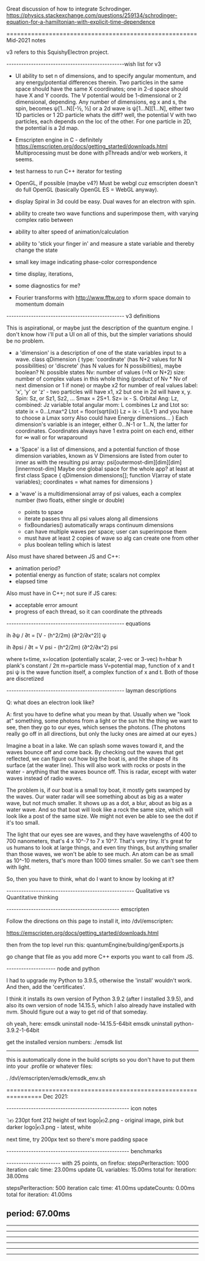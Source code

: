 
Great discussion of how to integrate Schrodinger.
https://physics.stackexchange.com/questions/259134/schrodinger-equation-for-a-hamiltonian-with-explicit-time-dependence



====================================================== Mid-2021 notes

v3 refers to this SquishyElectron project.

------------------------------------------------wish list for v3


- UI ability to set n of dimensions, and to specify angular momentum, and any energy/potential differences therein.  Two particles in the same space should have the same X coordinates; one in 2-d space should have X  and Y coords.  The V potential would be 1-dimensional or 2 dimensional, depending.
Any number of dimensions, eg x and s, the spin, becomes ψ[1...N][-½, ½]
or a 2d wave is ψ[1...N][1...N], either two 1D particles or 1 2D particle
whats the diff?  well, the potential V with two particles, each depends on the loc of the other.
For one particle in 2D, the potential is a 2d map.

- Emscripten engine in C - definitely
https://emscripten.org/docs/getting_started/downloads.html
Multiprocessing must be done with pThreads and/or web workers, it seems.

- test harness to run C++ iterator for testing

- OpenGL, if possible (maybe v4?)  Must be webgl cuz emscripten doesn't do full OpenGL
(basically OpenGL ES = WebGL anyway).

- display Spiral in 3d could be easy.  Dual waves for an electron with spin.

- ability to create two wave functions and superimpose them, with varying complex ratio between

- ability to alter speed of animation/calculation

- ability to 'stick your finger in' and measure a state variable and thereby change the state

- small key image indicating phase-color correspondence
- time display, iterations,
- some diagnostics for me?

- Fourier transforms with http://www.fftw.org to xform space domain to momentum domain

------------------------------------------------ v3 definitions

This is aspirational, or maybe just the description of the quantum engine.  I don't know how i'll put a UI on all  of this, but the simpler variations should be  no problem.

- a 'dimension' is a description of one of the state variables input to a wave.
class qDimension {
	type: 'coordinate' (has N+2 values for N possibilities) or 'discrete' (has N values for N possibilities), maybe boolean?
	N: possible  states
	Nv: number of values (=N or N+2)
	size: number of complex values in this whole thing (product of Nv * Nv of next dimension or 1 if none)
		or maybe x2 for number of real values
	label: 'x', 'y' or 'z' - two particles will have x1, x2 but one in 2d will have x, y.
			Spin: Sz, or Sz1, Sz2, ...  Smax = 2S+1.  Sz= ix - S.  Orbital Ang: Lz, combined: Jz
			variable total angular mom: L combines Lz and Ltot so: state ix = 0...Lmax^2
			Ltot = floor(sqrt(ix))   Lz = ix - L(L+1) and you have to choose a Lmax sorry
			Also could have Energy dimensions...
}
Each dimension's variable is an integer, either 0...N-1 or 1...N, the latter for coordinates.
	Coordinates always have 1 extra point on each end, either for ∞ wall or for wraparound

- a 'Space' is a list of dimensions, and a potential function of those dimension variables, known as V
	Dimensions are listed from outer to inner as with the resulting psi array:
	psi[outermost-dim][dim][dim][innermost-dim]
	Maybe one global space for the whole app?  at least at first
class Space {
	qDimension dimensions[];
	function V(array of state variables);
	coordinates = what names for dimensions
}

- a 'wave' is a multidimensional array of psi  values, each a complex number (two floats, either single or double)
	- points to space
	- iterate passes thru all psi values along all dimensions
	- fixBoundaries() automatically wraps continuum dimensions
	- can have multiple waves per space; user can superimpose them
	- must have at least 2 copies of wave so alg can create one from other
	- plus boolean telling which is latest


Also must have shared between JS and C++:
- animation period?
- potential energy as function of state; scalars not complex
- elapsed time

Also must have in C++; not sure if JS cares:
- acceptable error amount
- progress of each thread, so it can coordinate the pthreads

------------------------------------------------ equations

ih ∂ψ / ∂t  =  [V - (h^2/2m) (∂^2/∂x^2)] ψ


ih ∂psi / ∂t  =  V psi - (h^2/2m) (∂^2/∂x^2) psi

where t=time, x=location (potentially scalar, 2-vec or 3-vec)
h=hbar ħ plank's constant / 2π   m=particle mass
V=potential map, function of x and t
psi ψ is the wave function itself, a complex function of x and t.  Both of those are discretized

------------------------------------------------ layman descriptions


Q: what does an electron look like?

A: first you have to define what you mean by that.  Usually when we "look at" something, some photons from a light or the sun hit the thing we want to see, then they go to our eyes, which senses the photons.  (The photons really go off in all directions, but only the lucky ones are aimed at our eyes.)

Imagine a boat in a lake.  We can splash some waves toward it, and the waves bounce off and come back.  By checking out the waves that get reflected, we can figure out how big the boat is, and the shape of its surface (at the water line).  This will also work with rocks or posts in the water - anything that the waves bounce off.  This is radar, except with water waves instead of radio waves.

The problem is, if our boat is a small toy boat, it mostly gets swamped by the waves.  Our water radar will see something about as big as a water wave, but not much smaller.  It shows up as a dot, a blur, about as big as a water wave.  And so that boat will look like a rock the same size, which will look like a post of the same size.  We might not even be able to see the dot if it's too small.

The light that our eyes see are waves, and they have wavelengths of 400 to 700 nanometers, that's 4 x 10^-7 to 7 x 10^7.  That's very tiny.  It's great for us humans to look at large things, and even tiny things, but anything smaller than those waves, we won't be able to see much.  An atom can be as small as 10^-10 meters, that's more than 1000 times smaller.  So we can't see them with light.

So, then you have to think, what do I want to know by looking at it?



---------------------------------------------------- Qualitative vs Quantitative thinking




---------------------------------------------- emscripten

Follow the directions on this page to install it, into /dvl/emscripten:

https://emscripten.org/docs/getting_started/downloads.html

then from the top level run this:
quantumEngine/building/genExports.js

go change that file as you add more C++ exports you want to call from JS.

-------------------- node and python

I had to upgrade my Python to 3.9.5, otherwise the 'install' wouldn't work.  And then, add the 'certificates'.

I think it installs its own version of Python 3.9.2 (after I installed 3.9.5), and also its own version of node 14.15.5, which I also already have installed with nvm.  Should figure out a way to get rid of that someday.

oh yeah, here:
emsdk uninstall node-14.15.5-64bit
emsdk uninstall python-3.9.2-1-64bit

get the installed version numbers:
./emsdk list

----------------------

this is automatically done in the build scripts so you don't have to put them into your .profile or whatever files:

. /dvl/emscripten/emsdk/emsdk_env.sh


================================================================ Dec 2021:

-------------------------------------------------- icon notes



⏋𝒆⟩
230pt font
212 height of text
logo|𝒆⟩2.png - original image, pink but darker
logo|𝒆⟩3.png - latest, white


next time, try 200px text so there's more padding space


-------------------------------------------------- benchmarks

---------------------- with 25 points, on firefox:
stepsPerIteraction: 1000
iteration calc time:     23.00ms
update GL variables:     15.00ms
total for iteration:  38.00ms

stepsPerIteraction: 500
iteration calc time:     41.00ms
updateCounts:   0.00ms
total for iteration:  41.00ms

period:  67.00ms
--------------------------------------------------
--------------------------------------------------
--------------------------------------------------
--------------------------------------------------
--------------------------------------------------
--------------------------------------------------
--------------------------------------------------
